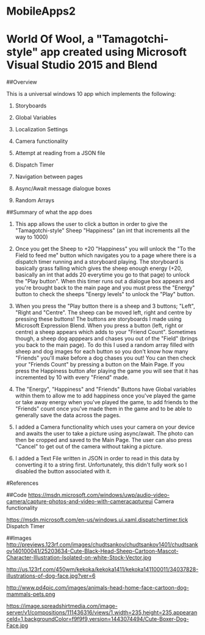 # MobileApps2
# World Of Wool, a "Tamagotchi-style" app created using Microsoft Visual Studio 2015 and Blend

##Overview

This is a universal windows 10 app which implements the following:

1. Storyboards

2. Global Variables

3. Localization Settings

4. Camera functionality

5. Attempt at reading from a JSON file

6. Dispatch Timer

7. Navigation between pages

8. Async/Await message dialogue boxes

9. Random Arrays

##Summary of what the app does
1. This app allows the user to click a button in order to give the "Tamagotchi-style" Sheep "Happiness" (an int that increments all the way to 1000)

2. Once you get the Sheep to +20 "Happiness" you will unlock the "To the Field to feed me" button which navigates you to a page where there is a dispatch timer running and a storyboard playing. The storyboard is basically grass falling which gives the sheep enough energy (+20, basically an int that adds 20 everytime you go to that page) to unlock the "Play button". When this timer runs out a dialogue box appears and you're brought back to the main page and you must press the "Energy" button to check the sheeps "Energy levels" to unlock the "Play" button.

3. When you press the "Play button there is a sheep and 3 buttons; "Left", "Right and "Centre". The sheep can be moved left, right and centre by pressing these buttons! The buttons are storyboards I made using Microsoft Expression Blend. When you press a button (left, right or centre) a sheep appears which adds to your "Friend Count". Sometimes though, a sheep dog apppears and chases you out of the "Field" (brings you back to the main page). To do this I used a random array filled with sheep and dog images for each button so you don't know how many "Friends" you'll make before a dog chases you out! You can then check your "Friends Count" by pressing a button on the Main Page. If you press the Happiness button afer playing the game you will see that it has incremented by 10 with every "Friend" made.

4. The "Energy", "Happiness" and "Friends" Buttons have Global variables within them to allow me to add happiness once you've played the game or take away energy when you've played the game, to add friends to the "Friends" count once you've made them in the game and to be able to generally save the data across the pages.

5. I added a Camera functionality which uses your camera on your device and awaits the user to take a picture using async/await. The photo can then be cropped and saved to the Main Page. The user can also press "Cancel" to get out of the camera without taking a picture.

6. I added a Text File written in JSON in order to read in this data by converting it to a string first. Unfortunately, this didn't fully work so I disabled the button associated with it.

#References

##Code
https://msdn.microsoft.com/windows/uwp/audio-video-camera/capture-photos-and-video-with-cameracaptureui Camera functionality

https://msdn.microsoft.com/en-us/windows.ui.xaml.dispatchertimer.tick Dispatch Timer

##Images
http://previews.123rf.com/images/chudtsankov/chudtsankov1401/chudtsankov140100041/25203634-Cute-Black-Head-Sheep-Cartoon-Mascot-Character-Illustration-Isolated-on-white-Stock-Vector.jpg

http://us.123rf.com/450wm/kekoka/kekoka1411/kekoka141100011/34037828-illustrations-of-dog-face.jpg?ver=6

http://www.pd4pic.com/images/animals-head-home-face-cartoon-dog-mammals-pets.png

https://image.spreadshirtmedia.com/image-server/v1/compositions/111436316/views/1,width=235,height=235,appearanceId=1,backgroundColor=f9f9f9,version=1443074494/Cute-Boxer-Dog-Face.jpg


